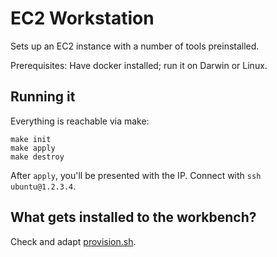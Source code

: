 # EC2 Workstation

Sets up an EC2 instance with a number of tools preinstalled. 

Prerequisites: Have docker installed; run it on Darwin or Linux.

## Running it

Everything is reachable via make:

```
make init
make apply
make destroy
```

After `apply`, you'll be presented with the IP. Connect with `ssh ubuntu@1.2.3.4`.

## What gets installed to the workbench?

Check and adapt [provision.sh](./provision.sh).

